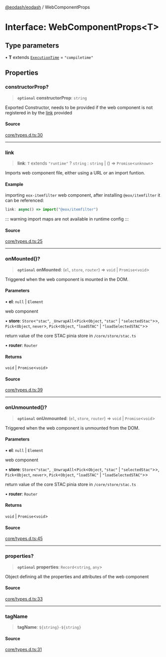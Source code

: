 [@eodash/eodash](../index.md) / WebComponentProps

# Interface: WebComponentProps\<T\>

## Type parameters

• **T** extends [`ExecutionTime`](../type-aliases/ExecutionTime.md) = `"compiletime"`

## Properties

### constructorProp?

> **`optional`** **constructorProp**: `string`

Exported Constructor, needs to be provided if the web component is not registered in by the
[link](#link) provided

#### Source

[core/types.d.ts:30](https://github.com/eodash/eodash/blob/700e395/core/types.d.ts#L30)

***

### link

> **link**: `T` extends `"runtime"` ? `string` : `string` \| () => `Promise`\<`unknown`\>

Imports web component file, either using a URL or an import funtion.

#### Example

importing `eox-itemfilter` web component, after installing `@eox/itemfilter` it can be
referenced:
```js
link: async() => import("@eox/itemfilter")
```

::: warning
import maps are not available in runtime config
:::

#### Source

[core/types.d.ts:25](https://github.com/eodash/eodash/blob/700e395/core/types.d.ts#L25)

***

### onMounted()?

> **`optional`** **onMounted**: (`el`, `store`, `router`) => `void` \| `Promise`\<`void`\>

Triggered when the web component is mounted in the DOM.

#### Parameters

• **el**: `null` \| `Element`

web component

• **store**: `Store`\<`"stac"`, `_UnwrapAll`\<`Pick`\<`Object`, `"stac"` \| `"selectedStac"`\>\>, `Pick`\<`Object`, `never`\>, `Pick`\<`Object`, `"loadSTAC"` \| `"loadSelectedSTAC"`\>\>

return value of the core STAC pinia store in `/core/store/stac.ts`

• **router**: `Router`

#### Returns

`void` \| `Promise`\<`void`\>

#### Source

[core/types.d.ts:39](https://github.com/eodash/eodash/blob/700e395/core/types.d.ts#L39)

***

### onUnmounted()?

> **`optional`** **onUnmounted**: (`el`, `store`, `router`) => `void` \| `Promise`\<`void`\>

Triggered when the web component is unmounted from the DOM.

#### Parameters

• **el**: `null` \| `Element`

web component

• **store**: `Store`\<`"stac"`, `_UnwrapAll`\<`Pick`\<`Object`, `"stac"` \| `"selectedStac"`\>\>, `Pick`\<`Object`, `never`\>, `Pick`\<`Object`, `"loadSTAC"` \| `"loadSelectedSTAC"`\>\>

return value of the core STAC pinia store in `/core/store/stac.ts`

• **router**: `Router`

#### Returns

`void` \| `Promise`\<`void`\>

#### Source

[core/types.d.ts:45](https://github.com/eodash/eodash/blob/700e395/core/types.d.ts#L45)

***

### properties?

> **`optional`** **properties**: `Record`\<`string`, `any`\>

Object defining all the properties and attributes of the web component

#### Source

[core/types.d.ts:33](https://github.com/eodash/eodash/blob/700e395/core/types.d.ts#L33)

***

### tagName

> **tagName**: ```${string}-${string}```

#### Source

[core/types.d.ts:31](https://github.com/eodash/eodash/blob/700e395/core/types.d.ts#L31)
